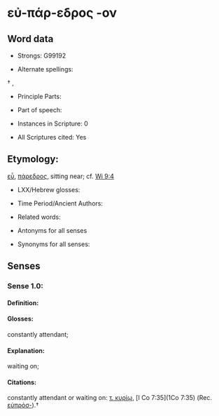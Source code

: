 # εὐ-πάρ-εδρος -ον

<!-- Status: S2=NeedsEdits -->
<!-- Lexica used for edits:   -->

## Word data

* Strongs: G99192

* Alternate spellings:

† ,  

* Principle Parts: 


* Part of speech: 


* Instances in Scripture: 0

* All Scriptures cited: Yes

## Etymology: 

[εὖ](), [πάρεδρος](), sitting near; cf. [Wi 9:4](Wis.9.4)

* LXX/Hebrew glosses: 


* Time Period/Ancient Authors: 


* Related words: 

* Antonyms for all senses

* Synonyms for all senses: 


## Senses 


### Sense  1.0: 

#### Definition: 

#### Glosses: 

constantly attendant; 

#### Explanation: 

waiting on; 

#### Citations: 

constantly attendant or waiting on: [τ. κυρίῳ](), [I Co 7:35](1Co 7:35) (Rec. [εὐπρόσ-]()).†

